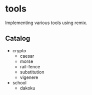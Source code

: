 # tools

Implementing various tools using remix.

## Catalog

- crypto
  - caesar
  - morse
  - rail-fence
  - substitution
  - vigenere
- school
  - dakoku
